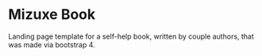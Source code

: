 # Mizuxe Book

Landing page template for a self-help book, written by couple authors, that was made via bootstrap 4.